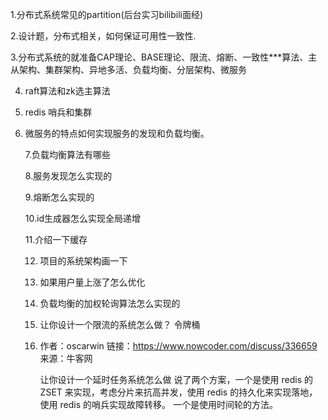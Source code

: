 1.分布式系统常见的partition(后台实习bilibili面经)

2.设计题，分布式相关，如何保证可用性一致性.

3.分布式系统的就准备CAP理论、BASE理论、限流、熔断、一致性***算法、主从架构、集群架构、异地多活、负载均衡、分层架构、微服务

4. raft算法和zk选主算法 

5.    redis 哨兵和集群 

6. 微服务的特点如何实现服务的发现和负载均衡。

   7.负载均衡算法有哪些

   8.服务发现怎么实现的

   9.熔断怎么实现的

   10.id生成器怎么实现全局递增

   11.介绍一下缓存

   12. 项目的系统架构画一下 

   13. 如果用户量上涨了怎么优化

   14. 负载均衡的加权轮询算法怎么实现的

   15.    让你设计一个限流的系统怎么做？ 令牌桶 

   16. 作者：oscarwin
       链接：https://www.nowcoder.com/discuss/336659
       来源：牛客网

       让你设计一个延时任务系统怎么做 说了两个方案，一个是使用 redis 的 ZSET 来实现，考虑分片来抗高并发，使用 redis 的持久化来实现落地，使用 redis 的哨兵实现故障转移。 一个是使用时间轮的方法。 